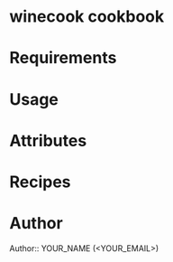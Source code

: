 # winecook cookbook

# Requirements

# Usage

# Attributes

# Recipes

# Author

Author:: YOUR_NAME (<YOUR_EMAIL>)

